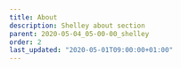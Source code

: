 ```yaml
---
title: About
description: Shelley about section
parent: 2020-05-04_05-00-00_shelley
order: 2
last_updated: "2020-05-01T09:00:00+01:00"
---
```

